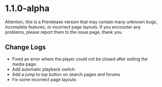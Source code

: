 # 1.1.0-alpha
Attention, this is a Prerelease version that may contain many unknown bugs, incomplete features, or incorrect page layouts. If you encounter any problems, please report them to the issue page, thank you.

## Change Logs
 - Fixed an error where the player could not be closed after exiting the media page.
 - Add automatic playback switch
 - Add a jump to top button on search pages and forums
 - Fix some incorrect page layouts